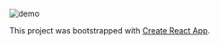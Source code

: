 ![demo](parkmerced.live.gif)

This project was bootstrapped with [Create React App](https://github.com/facebookincubator/create-react-app).
